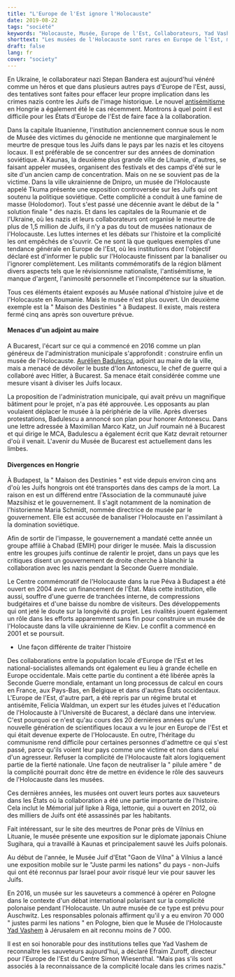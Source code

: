```yaml
---
title: "L'Europe de l'Est ignore l'Holocauste"
date: 2019-08-22
tags: "société"
keywords: "Holocauste, Musée, Europe de l'Est, Collaborateurs, Yad Vashem, Hongrie, Antisémitisme, Juifs, Lituanie, Pologne, Roumanie"
shorttext: "Les musées de l'Holocauste sont rares en Europe de l'Est, mais souvent les collaborateurs et les victimes du régime soviétique sont rendus hommage"
draft: false
lang: fr
cover: "society"
---
```


En Ukraine, le collaborateur nazi Stepan Bandera est aujourd'hui vénéré comme un héros et que dans plusieurs autres pays d'Europe de l'Est, aussi, des tentatives sont faites pour effacer leur propre implication dans les crimes nazis contre les Juifs de l'image historique. Le nouvel [antisémitisme](https://www.timesofisrael.com/topic/anti-semitism-in-hungary/ "ANTI-SEMITISM IN HUNGARY") en Hongrie a également été le cas récemment. Montrons à quel point il est difficile pour les États d'Europe de l'Est de faire face à la collaboration.

Dans la capitale lituanienne, l'institution anciennement connue sous le nom de Musée des victimes du génocide ne mentionne que marginalement le meurtre de presque tous les Juifs dans le pays par les nazis et les citoyens locaux. Il est préférable de se concentrer sur des années de domination soviétique. À Kaunas, la deuxième plus grande ville de Lituanie, d'autres, se faisant appeler musées, organisent des festivals et des camps d'été sur le site d'un ancien camp de concentration. Mais on ne se souvient pas de la victime. Dans la ville ukrainienne de Dnipro, un musée de l'Holocauste appelé Tkuma présente une exposition controversée sur les Juifs qui ont soutenu la politique soviétique. Cette complicité a conduit à une famine de masse (Holodomor). Tout s'est passé une décennie avant le début de la " solution finale " des nazis. Et dans les capitales de la Roumanie et de l'Ukraine, où les nazis et leurs collaborateurs ont organisé le meurtre de plus de 1,5 million de Juifs, il n'y a pas du tout de musées nationaux de l'Holocauste. Les luttes internes et les débats sur l'histoire et la complicité les ont empêchés de s'ouvrir. Ce ne sont là que quelques exemples d'une tendance générale en Europe de l'Est, où les institutions dont l'objectif déclaré est d'informer le public sur l'Holocauste finissent par la banaliser ou l'ignorer complètement. Les militants commémoratifs de la région blâment divers aspects tels que le révisionnisme nationaliste, l'antisémitisme, le manque d'argent, l'animosité personnelle et l'incompétence sur la situation.

Tous ces éléments étaient exposés au Musée national d'histoire juive et de l'Holocauste en Roumanie. Mais le musée n'est plus ouvert. Un deuxième exemple est la " Maison des Destinies " à Budapest. Il existe, mais restera fermé cinq ans après son ouverture prévue.

#### Menaces d'un adjoint au maire

A Bucarest, l'écart sur ce qui a commencé en 2016 comme un plan généreux de l'administration municipale s'approfondit : construire enfin un musée de l'Holocauste. [Aurélien Badulescu](https://newsweek.ro/actualitate/audio-viceprimarul-badulescu-vrea-sa-i-faca-un-bust-maresalului-antonescu "Acuzat că e antisemit, viceprimarul Capitalei vrea un bust al mareșalului Antonescu"), adjoint au maire de la ville, mais a menacé de dévoiler le buste d'Ion Antonescu, le chef de guerre qui a collaboré avec Hitler, à Bucarest. Sa menace était considérée comme une mesure visant à diviser les Juifs locaux.

La proposition de l'administration municipale, qui avait prévu un magnifique bâtiment pour le projet, n'a pas été approuvée. Les opposants au plan voulaient déplacer le musée à la périphérie de la ville. Après diverses protestations, Badulescu a annoncé son plan pour honorer Antonescu. Dans une lettre adressée à Maximilian Marco Katz, un Juif roumain né à Bucarest et qui dirige le MCA, Badulescu a également écrit que Katz devrait retourner d'où il venait. L'avenir du Musée de Bucarest est actuellement dans les limbes.

#### Divergences en Hongrie

À Budapest, la " Maison des Destinies " est vide depuis environ cinq ans d'où les Juifs hongrois ont été transportés dans des camps de la mort. La raison en est un différend entre l'Association de la communauté juive Mazsihisz et le gouvernement. Il s'agit notamment de la nomination de l'historienne Maria Schmidt, nommée directrice de musée par le gouvernement. Elle est accusée de banaliser l'Holocauste en l'assimilant à la domination soviétique.

Afin de sortir de l'impasse, le gouvernement a mandaté cette année un groupe affilié à Chabad (EMIH) pour diriger le musée. Mais la discussion entre les groupes juifs continue de ralentir le projet, dans un pays que les critiques disent un gouvernement de droite cherche à blanchir la collaboration avec les nazis pendant la Seconde Guerre mondiale.

Le Centre commémoratif de l'Holocauste dans la rue Péva à Budapest a été ouvert en 2004 avec un financement de l'État. Mais cette institution, elle aussi, souffre d'une guerre de tranchées interne, de compressions budgétaires et d'une baisse du nombre de visiteurs. Des développements qui ont jeté le doute sur la longévité du projet. Les rivalités jouent également un rôle dans les efforts apparemment sans fin pour construire un musée de l'Holocauste dans la ville ukrainienne de Kiev. Le conflit a commencé en 2001 et se poursuit.

- Une façon différente de traiter l'histoire

Des collaborations entre la population locale d'Europe de l'Est et les national-socialistes allemands ont également eu lieu à grande échelle en Europe occidentale. Mais cette partie du continent a été libérée après la Seconde Guerre mondiale, entamant un long processus de calcul en cours en France, aux Pays-Bas, en Belgique et dans d'autres États occidentaux. L'Europe de l'Est, d'autre part, a été repris par un régime brutal et antisémite, Felicia Waldman, un expert sur les études juives et l'éducation de l'Holocauste à l'Université de Bucarest, a déclaré dans une interview. C'est pourquoi ce n'est qu'au cours des 20 dernières années qu'une nouvelle génération de scientifiques locaux a vu le jour en Europe de l'Est et qui était devenue experte de l'Holocauste. En outre, l'héritage du communisme rend difficile pour certaines personnes d'admettre ce qui s'est passé, parce qu'ils voient leur pays comme une victime et non dans celui d'un agresseur. Refuser la complicité de l'Holocauste fait alors logiquement partie de la fierté nationale. Une façon de neutraliser la " pilule amère " de la complicité pourrait donc être de mettre en évidence le rôle des sauveurs de l'Holocauste dans les musées.

Ces dernières années, les musées ont ouvert leurs portes aux sauveteurs dans les États où la collaboration a été une partie importante de l'histoire. Cela inclut le Mémorial juif lipke à Riga, lettonie, qui a ouvert en 2012, où des milliers de Juifs ont été assassinés par les habitants.

Fait intéressant, sur le site des meurtres de Ponar près de Vilnius en Lituanie, le musée présente une exposition sur le diplomate japonais Chiune Sugihara, qui a travaillé à Kaunas et principalement sauvé les Juifs polonais.

Au début de l'année, le Musée Juif d'Etat "Gaon de Vilna" à Vilnius a lancé une exposition mobile sur le "Juste parmi les nations" du pays - non-Juifs qui ont été reconnus par Israel pour avoir risqué leur vie pour sauver les Juifs.

En 2016, un musée sur les sauveteurs a commencé à opérer en Pologne dans le contexte d'un débat international polarisant sur la complicité polonaise pendant l'Holocauste. Un autre musée de ce type est prévu pour Auschwitz. Les responsables polonais affirment qu'il y a eu environ 70 000 " justes parmi les nations " en Pologne, bien que le Musée de l'Holocauste [Yad Vashem](https://en.wikipedia.org/wiki/Righteous_Among_the_Nations "Righteous Among the Nations") à Jérusalem en ait reconnu moins de 7 000.

Il est en soi honorable pour des institutions telles que Yad Vashem de reconnaître les sauveteurs aujourd'hui, a déclaré Efraim Zuroff, directeur pour l'Europe de l'Est du Centre Simon Wiesenthal. "Mais pas s'ils sont associés à la reconnaissance de la complicité locale dans les crimes nazis."
